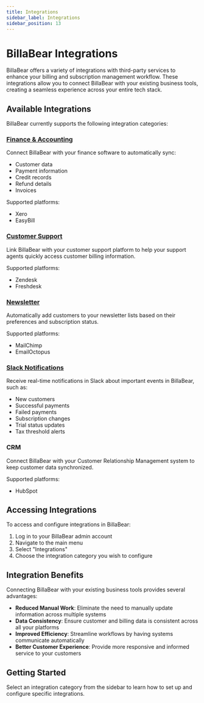 ```yaml
---
title: Integrations
sidebar_label: Integrations
sidebar_position: 13
---
```


# BillaBear Integrations

BillaBear offers a variety of integrations with third-party services to enhance your billing and subscription management workflow. These integrations allow you to connect BillaBear with your existing business tools, creating a seamless experience across your entire tech stack.

## Available Integrations

BillaBear currently supports the following integration categories:

### [Finance & Accounting](./accounting.md)

Connect BillaBear with your finance software to automatically sync:
- Customer data
- Payment information
- Credit records
- Refund details
- Invoices

Supported platforms:
- Xero
- EasyBill

### [Customer Support](./customer_support.md)

Link BillaBear with your customer support platform to help your support agents quickly access customer billing information.

Supported platforms:
- Zendesk
- Freshdesk

### [Newsletter](./newsletter.md)

Automatically add customers to your newsletter lists based on their preferences and subscription status.

Supported platforms:
- MailChimp
- EmailOctopus

### [Slack Notifications](./slack.md)

Receive real-time notifications in Slack about important events in BillaBear, such as:
- New customers
- Successful payments
- Failed payments
- Subscription changes
- Trial status updates
- Tax threshold alerts

### CRM

Connect BillaBear with your Customer Relationship Management system to keep customer data synchronized.

Supported platforms:
- HubSpot

## Accessing Integrations

To access and configure integrations in BillaBear:

1. Log in to your BillaBear admin account
2. Navigate to the main menu
3. Select "Integrations"
4. Choose the integration category you wish to configure

## Integration Benefits

Connecting BillaBear with your existing business tools provides several advantages:

- **Reduced Manual Work**: Eliminate the need to manually update information across multiple systems
- **Data Consistency**: Ensure customer and billing data is consistent across all your platforms
- **Improved Efficiency**: Streamline workflows by having systems communicate automatically
- **Better Customer Experience**: Provide more responsive and informed service to your customers

## Getting Started

Select an integration category from the sidebar to learn how to set up and configure specific integrations.